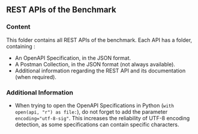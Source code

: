## REST APIs of the Benchmark

### Content

This folder contains all REST APIs of the benchmark. Each API has a folder, containing :

- An OpenAPI Specification, in the JSON format.
- A Postman Collection, in the JSON format (not always available).
- Additional information regarding the REST API and its documentation (when required).

### Additional Information

- When trying to open the OpenAPI Specifications in Python (`with open(api, "r") as file:`), do not forget to add the parameter `encoding="utf-8-sig"`. This increases the reliability of UTF-8 encoding detection, as some specifications can contain specific characters.